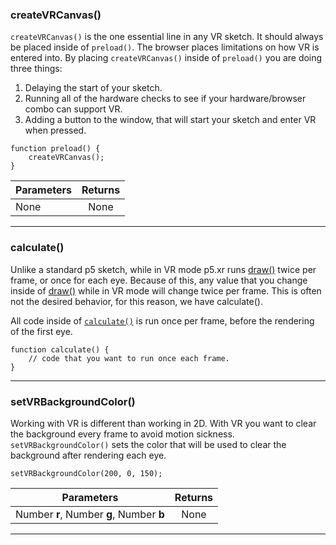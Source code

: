 ### createVRCanvas()
`createVRCanvas()` is the one essential line in any VR sketch.
It should always be placed inside of `preload()`. The browser places limitations on how VR is entered into. By placing `createVRCanvas()` inside of `preload()` you are doing three things:
1. Delaying the start of your sketch.
2. Running all of the hardware checks to see if your hardware/browser combo can support VR.
3. Adding a button to the window, that will start your sketch and enter VR when pressed.

```
function preload() {
    createVRCanvas();
}
```

| Parameters        | Returns          |
| ------------- |:-------------:
| None    | None

***

### calculate()
Unlike a standard p5 sketch, while in VR mode p5.xr runs [draw()](https://p5js.org/reference/#/p5/draw) twice per frame, or once for each eye. Because of this, any value that you change inside of [draw()](https://p5js.org/reference/#/p5/draw) while in VR mode will change twice per frame. This is often not the desired behavior, for this reason, we have calculate().

All code inside of [`calculate()`](#calculate) is run once per frame, before the rendering of the first eye.

```
function calculate() {
    // code that you want to run once each frame.
}
```
***

### setVRBackgroundColor()
Working with VR is different than working in 2D. With VR you want to clear the background every frame to avoid motion sickness. `setVRBackgroundColor()` sets the color that will be used to clear the background after rendering each eye.
```
setVRBackgroundColor(200, 0, 150);
```

| Parameters        | Returns          |
| ------------- |:-------------:
| Number __r__, Number __g__, Number __b__    | None

***

